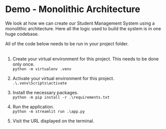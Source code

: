 # Demo - Monolithic Architecture

We look at how we can create our Student Management System using a monolithic architecture. Here all the logic used to build the system is in one huge codebase.

All of the code below needs to be run in your project folder.
</br></br>

1. Create your virtual environment for this project. This needs to be done only once. </br>
`python -m virtualenv .venv`

2. Activate your virtual environment for this project. </br>
`.\.venv\Scripts\activate`

3. Install the necessary packages. </br>
`python -m pip install -r .\requirements.txt`

4. Run the application. </br>
`python -m streamlit run .\app.py`

5. Visit the URL displayed on the terminal. </br>
